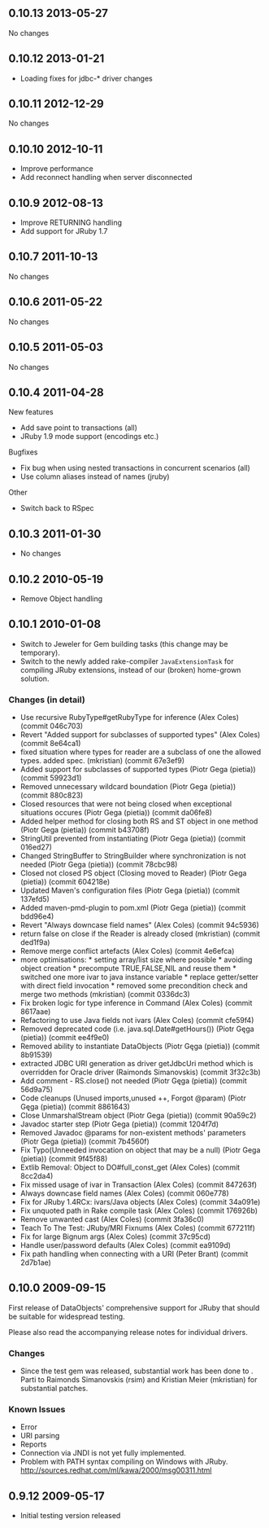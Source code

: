 ## 0.10.13 2013-05-27

No changes

## 0.10.12 2013-01-21

* Loading fixes for jdbc-\* driver changes

## 0.10.11 2012-12-29

No changes

## 0.10.10 2012-10-11

* Improve performance
* Add reconnect handling when server disconnected

## 0.10.9 2012-08-13

* Improve RETURNING handling
* Add support for JRuby 1.7

## 0.10.7 2011-10-13

No changes

## 0.10.6 2011-05-22

No changes

## 0.10.5 2011-05-03

No changes

## 0.10.4 2011-04-28

New features
* Add save point to transactions (all)
* JRuby 1.9 mode support (encodings etc.)

Bugfixes
* Fix bug when using nested transactions in concurrent scenarios (all)
* Use column aliases instead of names (jruby)

Other
* Switch back to RSpec

## 0.10.3 2011-01-30
* No changes

## 0.10.2 2010-05-19
* Remove Object handling

## 0.10.1 2010-01-08

* Switch to Jeweler for Gem building tasks (this change may be temporary).
* Switch to the newly added rake-compiler `JavaExtensionTask` for compiling
  JRuby extensions, instead of our (broken) home-grown solution.

### Changes (in detail)

 * Use recursive RubyType#getRubyType for inference (Alex Coles) (commit 046c703)
 * Revert "Added support for subclasses of supported types" (Alex Coles) (commit 8e64ca1)
 * fixed situation where types for reader are a subclass of one the allowed types. added spec. (mkristian) (commit 67e3ef9)
 * Added support for subclasses of supported types (Piotr Gega (pietia)) (commit 59923d1)
 * Removed unnecessary wildcard boundation (Piotr Gega (pietia)) (commit 880c823)
 * Closed resources that were not being closed when exceptional situations occures (Piotr Gega (pietia)) (commit da06fe8)
 * Added helper method for closing both RS and ST object in one method (Piotr Gega (pietia)) (commit b43708f)
 * StringUtil prevented from instantiating (Piotr Gega (pietia)) (commit 016ed27)
 * Changed StringBuffer to StringBuilder where synchronization is not needed (Piotr Gega (pietia)) (commit 78cbc98)
 * Closed not closed PS object (Closing moved to Reader) (Piotr Gega (pietia)) (commit 604218e)
 * Updated Maven's configuration files (Piotr Gega (pietia)) (commit 137efd5)
 * Added maven-pmd-plugin to pom.xml (Piotr Gega (pietia)) (commit bdd96e4)
 * Revert "Always downcase field names" (Alex Coles) (commit 94c5936)
 * return false on close if the Reader is already closed (mkristian) (commit ded1f9a)
 * Remove merge conflict artefacts (Alex Coles) (commit 4e6efca)
 * more optimisations:  * setting array/list size where possible  * avoiding object creation  * precompute TRUE,FALSE,NIL and reuse them  * switched one more ivar to java instance variable  * replace getter/setter with direct field invocation  * removed some precondition check and merge two methods (mkristian) (commit 0336dc3)
 * Fix broken logic for type inference in Command (Alex Coles) (commit 8617aae)
 * Refactoring to use Java fields not ivars (Alex Coles) (commit cfe59f4)
 * Removed deprecated code (i.e. java.sql.Date#getHours()) (Piotr Gęga (pietia)) (commit ee4f9e0)
 * Removed ability to instantiate DataObjects (Piotr Gęga (pietia)) (commit 8b91539)
 * extracted JDBC URI generation as driver getJdbcUri method which is overridden for Oracle driver (Raimonds Simanovskis) (commit 3f32c3b)
 * Add comment - RS.close() not needed (Piotr Gęga (pietia)) (commit 56d9a75)
 * Code cleanups (Unused imports,unused ++, Forgot @param) (Piotr Gęga (pietia)) (commit 8861643)
 * Close UnmarshalStream object (Piotr Gega (pietia)) (commit 90a59c2)
 * Javadoc starter step (Piotr Gega (pietia)) (commit 1204f7d)
 * Removed Javadoc @params for non-existent methods' parameters (Piotr Gega (pietia)) (commit 7b4560f)
 * Fix Typo(Unneeded invocation on object that may be a null) (Piotr Gega (pietia)) (commit 9f45f88)
 * Extlib Removal: Object to DO#full_const_get (Alex Coles) (commit 8cc2da4)
 * Fix missed usage of ivar in Transaction (Alex Coles) (commit 847263f)
 * Always downcase field names (Alex Coles) (commit 060e778)
 * Fix for JRuby 1.4RCx: ivars/Java objects (Alex Coles) (commit 34a091e)
 * Fix unquoted path in Rake compile task (Alex Coles) (commit 176926b)
 * Remove unwanted cast (Alex Coles) (commit 3fa36c0)
 * Teach To The Test: JRuby/MRI Fixnums (Alex Coles) (commit 677211f)
 * Fix for large Bignum args (Alex Coles) (commit 37c95cd)
 * Handle user/password defaults (Alex Coles) (commit ea9109d)
 * Fix path handling when connecting with a URI (Peter Brant) (commit 2d7b1ae)

## 0.10.0 2009-09-15

First release of DataObjects' comprehensive support for JRuby that should be
suitable for widespread testing.

Please also read the accompanying release notes for individual drivers.

### Changes

  * Since the test gem was released, substantial work has been done to
  . Parti to Raimonds Simanovskis
    (rsim) and Kristian Meier (mkristian) for substantial patches.

### Known Issues

  * Error
  * URI parsing
  * Reports
  * Connection via JNDI is not yet fully implemented.
  * Problem with PATH syntax compiling on Windows with JRuby.
  http://sources.redhat.com/ml/kawa/2000/msg00311.html

## 0.9.12 2009-05-17

* Initial testing version released
